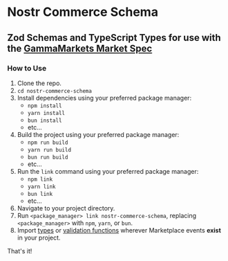 # Nostr Commerce Schema

## Zod Schemas and TypeScript Types for use with the [GammaMarkets Market Spec](https://github.com/GammaMarkets/market-spec)

### How to Use

1. Clone the repo.
2. `cd nostr-commerce-schema`
3. Install dependencies using your preferred package manager:
   - `npm install`
   - `yarn install`
   - `bun install`
   - etc...
4. Build the project using your preferred package manager:
   - `npm run build`
   - `yarn run build`
   - `bun run build`
   - etc...
5. Run the `link` command using your preferred package manager:
   - `npm link`
   - `yarn link`
   - `bun link`
   - etc...
6. Navigate to your project directory.
7. Run `<package_manager> link nostr-commerce-schema`, replacing `<package_manager>` with `npm`, `yarn`, or `bun`.
8. Import
   [types](https://github.com/Conduit-BTC/nostr-commerce-schema/blob/eabf91057596ed12f3087fac36d5b622d1fc8ff7/src/schemas/index.ts#L14-L23)
   or
   [validation functions](https://github.com/Conduit-BTC/nostr-commerce-schema/blob/eabf91057596ed12f3087fac36d5b622d1fc8ff7/src/schemas/index.ts#L26-L64)
   wherever Marketplace events **exist** in your project.

That's it!